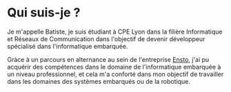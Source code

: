 # Qui suis-je ?

Je m'appelle Batiste, je suis étudiant à CPE Lyon dans la filière Informatique et Réseaux de Communication dans l'objectif de devenir développeur spécialisé dans l'informatique embarquée.

Gràce à un parcours en alternance au sein de l'entreprise [Ensto](https://www.ensto.com/), j'ai pu acquérir des compétences dans le domaine de l'informatique embarquée à un niveau professionnel, et cela m'a conforté dans mon objectif de travailler dans les domaines des systèmes embarqués ou de la robotique.
